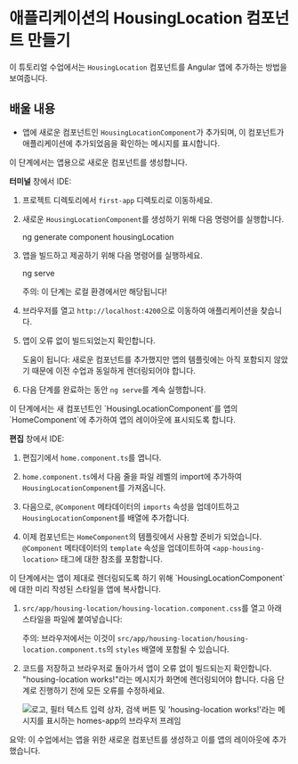 # 애플리케이션의 HousingLocation 컴포넌트 만들기

이 튜토리얼 수업에서는 `HousingLocation` 컴포넌트를 Angular 앱에 추가하는 방법을 보여줍니다.

<docs-video src="https://www.youtube.com/embed/R0nRX8jD2D0?si=U4ONEbPvtptdUHTt&amp;start=440"/>

## 배울 내용

* 앱에 새로운 컴포넌트인 `HousingLocationComponent`가 추가되며, 이 컴포넌트가 애플리케이션에 추가되었음을 확인하는 메시지를 표시합니다.

<docs-workflow>

<docs-step title="`HousingLocationComponent` 만들기">
이 단계에서는 앱용으로 새로운 컴포넌트를 생성합니다.

**터미널** 창에서 IDE:

1. 프로젝트 디렉토리에서 `first-app` 디렉토리로 이동하세요.

1. 새로운 `HousingLocationComponent`를 생성하기 위해 다음 명령어를 실행합니다.

    <docs-code language="shell">
    ng generate component housingLocation
    </docs-code>

1. 앱을 빌드하고 제공하기 위해 다음 명령어를 실행하세요.

    <docs-code language="shell">
    ng serve
    </docs-code>

    주의: 이 단계는 로컬 환경에서만 해당됩니다!

1. 브라우저를 열고 `http://localhost:4200`으로 이동하여 애플리케이션을 찾습니다.
1. 앱이 오류 없이 빌드되었는지 확인합니다.

    도움이 됩니다: 새로운 컴포넌트를 추가했지만 앱의 템플릿에는 아직 포함되지 않았기 때문에 이전 수업과 동일하게 렌더링되어야 합니다.

1. 다음 단계를 완료하는 동안 `ng serve`를 계속 실행합니다.
</docs-step>

<docs-step title="새 컴포넌트를 앱의 레이아웃에 추가하기">
이 단계에서는 새 컴포넌트인 `HousingLocationComponent`를 앱의 `HomeComponent`에 추가하여 앱의 레이아웃에 표시되도록 합니다.

**편집** 창에서 IDE:

1. 편집기에서 `home.component.ts`를 엽니다.
1. `home.component.ts`에서 다음 줄을 파일 레벨의 import에 추가하여 `HousingLocationComponent`를 가져옵니다.

    <docs-code header="src/app/home/home.component.ts에서 HousingLocationComponent 가져오기" path="adev/src/content/tutorials/first-app/steps/04-interfaces/src/app/home/home.component.ts" visibleLines="[3]"/>

1. 다음으로, `@Component` 메타데이터의 `imports` 속성을 업데이트하고 `HousingLocationComponent`를 배열에 추가합니다.

    <docs-code header="src/app/home/home.component.ts의 imports 배열에 HousingLocationComponent 추가" path="adev/src/content/tutorials/first-app/steps/04-interfaces/src/app/home/home.component.ts" visibleLines="[7]"/>

1. 이제 컴포넌트는 `HomeComponent`의 템플릿에서 사용할 준비가 되었습니다. `@Component` 메타데이터의 `template` 속성을 업데이트하여 `<app-housing-location>` 태그에 대한 참조를 포함합니다.

    <docs-code header="src/app/home/home.component.ts의 컴포넌트 템플릿에 주택 위치 추가" path="adev/src/content/tutorials/first-app/steps/04-interfaces/src/app/home/home.component.ts" visibleLines="[8,18]"/>

</docs-step>

<docs-step title="컴포넌트 스타일 추가하기">
이 단계에서는 앱이 제대로 렌더링되도록 하기 위해 `HousingLocationComponent`에 대한 미리 작성된 스타일을 앱에 복사합니다.

1. `src/app/housing-location/housing-location.component.css`를 열고 아래 스타일을 파일에 붙여넣습니다:

    주의: 브라우저에서는 이것이 `src/app/housing-location/housing-location.component.ts`의 `styles` 배열에 포함될 수 있습니다.

    <docs-code header="src/app/housing-location/housing-location.component.css에서 주택 위치에 CSS 스타일 추가" path="adev/src/content/tutorials/first-app/steps/04-interfaces/src/app/housing-location/housing-location.component.css"/>

1. 코드를 저장하고 브라우저로 돌아가서 앱이 오류 없이 빌드되는지 확인합니다. "housing-location works!"라는 메시지가 화면에 렌더링되어야 합니다. 다음 단계로 진행하기 전에 모든 오류를 수정하세요.

    <img alt="로고, 필터 텍스트 입력 상자, 검색 버튼 및 'housing-location works!'라는 메시지를 표시하는 homes-app의 브라우저 프레임" src="assets/images/tutorials/first-app/homes-app-lesson-03-step-2.png">

</docs-step>

</docs-workflow>

요약: 이 수업에서는 앱을 위한 새로운 컴포넌트를 생성하고 이를 앱의 레이아웃에 추가했습니다.